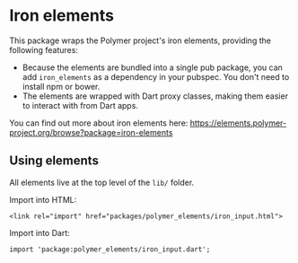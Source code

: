# Iron elements

This package wraps the Polymer project's iron elements, providing the
following features:

 * Because the elements are bundled into a single pub package, you can add
   `iron_elements` as a dependency in your pubspec. You don't need to
   install npm or bower.
 * The elements are wrapped with Dart proxy classes, making them easier to
   interact with from Dart apps.
   
You can find out more about iron elements here:
https://elements.polymer-project.org/browse?package=iron-elements


## Using elements

All elements live at the top level of the `lib/` folder.

Import into HTML:

    <link rel="import" href="packages/polymer_elements/iron_input.html">

Import into Dart:

    import 'package:polymer_elements/iron_input.dart';
